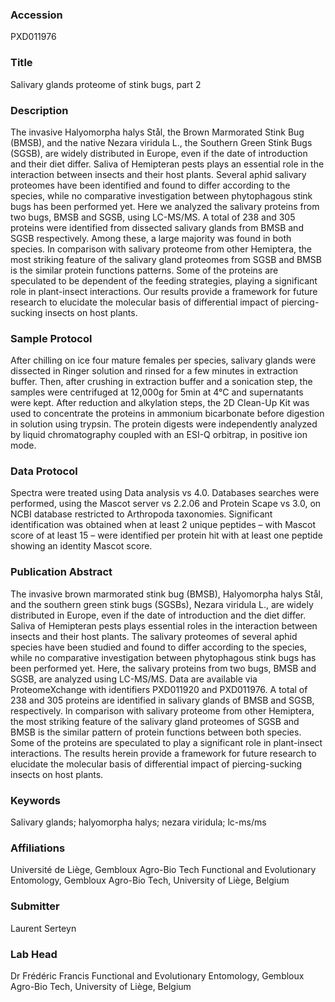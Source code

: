 ### Accession
PXD011976

### Title
Salivary glands proteome of stink bugs, part 2

### Description
The invasive Halyomorpha halys Stål, the Brown Marmorated Stink Bug (BMSB), and the native Nezara viridula L., the Southern Green Stink Bugs (SGSB), are widely distributed in Europe, even if the date of introduction and their diet differ. Saliva of Hemipteran pests plays an essential role in the interaction between insects and their host plants. Several aphid salivary proteomes have been identified and found to differ according to the species, while no comparative investigation between phytophagous stink bugs has been performed yet. Here we analyzed the salivary proteins from two bugs, BMSB and SGSB, using LC-MS/MS. A total of 238 and 305 proteins were identified from dissected salivary glands from BMSB and SGSB respectively. Among these, a large majority was found in both species. In comparison with salivary proteome from other Hemiptera, the most striking feature of the salivary gland proteomes from SGSB and BMSB is the similar protein functions patterns. Some of the proteins are speculated to be dependent of the feeding strategies, playing a significant role in plant-insect interactions. Our results provide a framework for future research to elucidate the molecular basis of differential impact of piercing-sucking insects on host plants.

### Sample Protocol
After chilling on ice four mature females per species, salivary glands were dissected in Ringer solution and rinsed for a few minutes in extraction buffer. Then, after crushing in extraction buffer and a sonication step, the samples were centrifuged at 12,000g for 5min at 4°C and supernatants were kept. After reduction and alkylation steps, the 2D Clean-Up Kit was used to concentrate the proteins in ammonium bicarbonate before digestion in solution using trypsin. The protein digests were independently analyzed by liquid chromatography coupled with an ESI-Q orbitrap, in positive ion mode.

### Data Protocol
Spectra were treated using Data analysis vs 4.0. Databases searches were performed, using the Mascot server vs 2.2.06 and Protein Scape vs 3.0, on NCBI database restricted to Arthropoda taxonomies. Significant identification was obtained when at least 2 unique peptides – with Mascot score of at least 15 – were identified per protein hit with at least one peptide showing an identity Mascot score.

### Publication Abstract
The invasive brown marmorated stink bug (BMSB), Halyomorpha halys St&#xe5;l, and the southern green stink bugs (SGSBs), Nezara viridula L., are widely distributed in Europe, even if the date of introduction and the diet differ. Saliva of Hemipteran pests plays essential roles in the interaction between insects and their host plants. The salivary proteomes of several aphid species have been studied and found to differ according to the species, while no comparative investigation between phytophagous stink bugs has been performed yet. Here, the salivary proteins from two bugs, BMSB and SGSB, are analyzed using LC-MS/MS. Data are available via ProteomeXchange with identifiers PXD011920 and PXD011976. A total of 238 and 305 proteins are identified in salivary glands of BMSB and SGSB, respectively. In comparison with salivary proteome from other Hemiptera, the most striking feature of the salivary gland proteomes of SGSB and BMSB is the similar pattern of protein functions between both species. Some of the proteins are speculated to play a significant role in plant-insect interactions. The results herein provide a framework for future research to elucidate the molecular basis of differential impact of piercing-sucking insects on host plants.

### Keywords
Salivary glands; halyomorpha halys; nezara viridula; lc-ms/ms

### Affiliations
Université de Liège, Gembloux Agro-Bio Tech
Functional and Evolutionary Entomology, Gembloux Agro-Bio Tech, University of Liège, Belgium

### Submitter
Laurent Serteyn

### Lab Head
Dr Frédéric Francis
Functional and Evolutionary Entomology, Gembloux Agro-Bio Tech, University of Liège, Belgium


